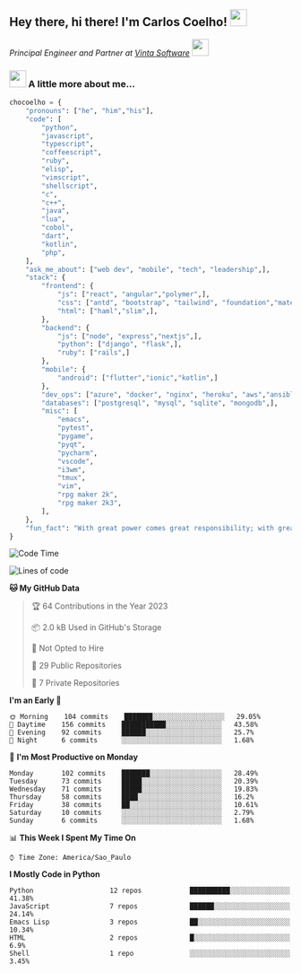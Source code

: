 <h2>Hey there, hi there! I'm Carlos Coelho! <img src="https://emoji.gg/assets/emoji/6680_this_is_fine.png" width="30"></h2>
<p><em>Principal Engineer and Partner at <a href="http://www.vintasoftware.com">Vinta Software</a> <img src="https://emojis.slackmojis.com/emojis/images/1613461409/13263/bongocat_code.gif?1613461409" width="30"> 
</em></p>

### <img src="https://emojis.slackmojis.com/emojis/images/1597320283/10003/catjam.gif?1597320283" width="30"> A little more about me...  

```python
chocoelho = {
    "pronouns": ["he", "him","his"],
    "code": [
        "python",
        "javascript",
        "typescript",
        "coffeescript",
        "ruby",
        "elisp",
        "vimscript",
        "shellscript",
        "c",
        "c++",
        "java",
        "lua",
        "cobol",
        "dart",
        "kotlin",
        "php",
    ],
    "ask_me_about": ["web dev", "mobile", "tech", "leadership",],
    "stack": {
        "frontend": {
            "js": ["react", "angular","polymer",],
            "css": ["antd", "bootstrap", "tailwind", "foundation","material","sass","less",],
            "html": ["haml","slim",],
        },
        "backend": {
            "js": ["node", "express","nextjs",],
            "python": ["django", "flask",],
            "ruby": ["rails",]
        },
        "mobile": {
            "android": ["flutter","ionic","kotlin",]
        },
        "dev_ops": ["azure", "docker", "nginx", "heroku", "aws","ansible",],
        "databases": ["postgresql", "mysql", "sqlite", "mongodb",],
        "misc": [
            "emacs",
            "pytest",
            "pygame",
            "pyqt",
            "pycharm",
            "vscode",
            "i3wm",
            "tmux",
            "vim",
            "rpg maker 2k",
            "rpg maker 2k3",
        ],
    },
    "fun_fact": "With great power comes great responsibility; with great responsibility can come extreme stress"
}
```

<!--START_SECTION:waka-->
![Code Time](http://img.shields.io/badge/Code%20Time-1%2C736%20hrs%2021%20mins-blue)

![Lines of code](https://img.shields.io/badge/From%20Hello%20World%20I%27ve%20Written-33%20Thousand%20lines%20of%20code-blue)

**🐱 My GitHub Data** 

> 🏆 64 Contributions in the Year 2023
 > 
> 📦 2.0 kB Used in GitHub's Storage 
 > 
> 🚫 Not Opted to Hire
 > 
> 📜 29 Public Repositories 
 > 
> 🔑 7 Private Repositories  
 > 
**I'm an Early 🐤** 

```text
🌞 Morning    104 commits    ███████░░░░░░░░░░░░░░░░░░   29.05% 
🌆 Daytime    156 commits    ███████████░░░░░░░░░░░░░░   43.58% 
🌃 Evening    92 commits     ██████░░░░░░░░░░░░░░░░░░░   25.7% 
🌙 Night      6 commits      ░░░░░░░░░░░░░░░░░░░░░░░░░   1.68%

```
📅 **I'm Most Productive on Monday** 

```text
Monday       102 commits    ███████░░░░░░░░░░░░░░░░░░   28.49% 
Tuesday      73 commits     █████░░░░░░░░░░░░░░░░░░░░   20.39% 
Wednesday    71 commits     █████░░░░░░░░░░░░░░░░░░░░   19.83% 
Thursday     58 commits     ████░░░░░░░░░░░░░░░░░░░░░   16.2% 
Friday       38 commits     ██░░░░░░░░░░░░░░░░░░░░░░░   10.61% 
Saturday     10 commits     ░░░░░░░░░░░░░░░░░░░░░░░░░   2.79% 
Sunday       6 commits      ░░░░░░░░░░░░░░░░░░░░░░░░░   1.68%

```


📊 **This Week I Spent My Time On** 

```text
⌚︎ Time Zone: America/Sao_Paulo

```

**I Mostly Code in Python** 

```text
Python                   12 repos            ██████████░░░░░░░░░░░░░░░   41.38% 
JavaScript               7 repos             ██████░░░░░░░░░░░░░░░░░░░   24.14% 
Emacs Lisp               3 repos             ██░░░░░░░░░░░░░░░░░░░░░░░   10.34% 
HTML                     2 repos             █░░░░░░░░░░░░░░░░░░░░░░░░   6.9% 
Shell                    1 repo              ░░░░░░░░░░░░░░░░░░░░░░░░░   3.45%

```



<!--END_SECTION:waka-->
